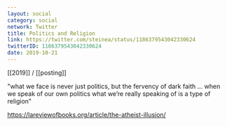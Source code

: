 ```yaml
---
layout: social
category: social
network: Twitter
title: Politics and Religion
link: https://twitter.com/steinea/status/1186379543042330624
twitterID: 1186379543042330624
date: 2019-10-21
---
```


[[2019]] / [[posting]]

"what we face is never just politics, but the fervency of dark faith ... when we speak of our own politics what we’re really speaking of is a type of religion"

<https://lareviewofbooks.org/article/the-atheist-illusion/>
